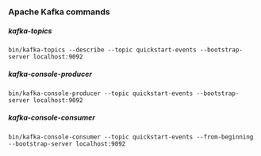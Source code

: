 ### Apache Kafka commands

##### kafka-topics
```shell
bin/kafka-topics --describe --topic quickstart-events --bootstrap-server localhost:9092
```

##### kafka-console-producer
```shell
bin/kafka-console-producer --topic quickstart-events --bootstrap-server localhost:9092
```

##### kafka-console-consumer
```shell
bin/kafka-console-consumer --topic quickstart-events --from-beginning --bootstrap-server localhost:9092
```
